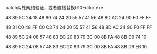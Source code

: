 patch两处网络验证，或者直接替换010Editor.exe

48 89 5C 24 18 48 89 74 24 20 55 57 41 56 48 8D AC 24 90 F0 FF FF

48 31 C0 48 FF C0 C3 74 24 20 55 57 41 56 48 8D AC 24 90 F0 FF FF


48 89 5C 24 08 57 48 83 EC 20 83 79 3C 00 8B FA 48 8B D9 74 10

48 89 5C 24 08 57 48 83 EC 20 83 79 3C 00 8B FA 48 8B D9 EB 10